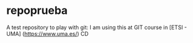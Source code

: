# repoprueba
A test repository to play with git:
I am using this at GIT course in [ETSI - UMA] (https://www.uma.es/)
CD
